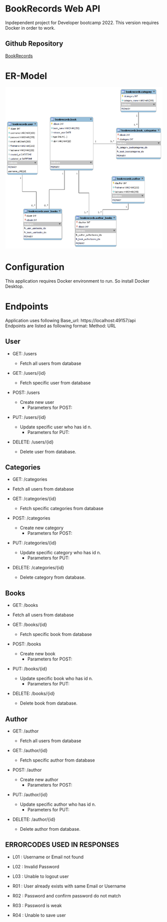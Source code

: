 # BookRecords Web API
Inpdependent project for Developer bootcamp 2022. This version requires Docker in order to work.
## Github Repository
<a href="https://github.com/Lepito88/BookRecordsDocker" >BookRecords </a>
# ER-Model

<img src="./ER-model.png" alt="er-model"/>

# Configuration
This application requires Docker environment to run. So install Docker Desktop.
# Endpoints
Application uses following Base_url: https://localhost:49157/api <br>
Endpoints are listed as following format: Method: URL
 ## User
 - GET: /users
   - Fetch all users from database
 - GET: /users/{id}
   - Fetch specific user from database
 - POST: /users
   - Create new user
     - Parameters for POST:

 - PUT: /users/{id}
   - Update specific user who has id n.
     - Parameters for PUT:
 - DELETE: /users/{id}
   - Delete user from database.
 ## Categories
  - GET: /categories
   - Fetch all users from database
 - GET: /categories/{id}
   - Fetch specific categories from database
 - POST: /categories
   - Create new category
     - Parameters for POST:

 - PUT: /categories/{id}
   - Update specific category who has id n.
     - Parameters for PUT:
 - DELETE: /categories/{id}
   - Delete category from database.
 ## Books
  - GET: /books
   - Fetch all users from database
 - GET: /books/{id}
   - Fetch specific book from database
 - POST: /books
   - Create new book
     - Parameters for POST:

 - PUT: /books/{id}
   - Update specific book who has id n.
     - Parameters for PUT:
 - DELETE: /books/{id}
   - Delete book from database.

 ## Author
 - GET: /author
   - Fetch all users from database
 - GET: /author/{id}
   - Fetch specific author from database
 - POST: /author
   - Create new author
     - Parameters for POST:

 - PUT: /author/{id}
   - Update specific author who has id n.
     - Parameters for PUT:
 - DELETE: /author/{id}
   - Delete author from database.


  ## ERRORCODES USED IN RESPONSES
  - L01 : Username or Email not found
  - L02 : Invalid Password
  - L03 : Unable to logout user

  - R01 : User already exists with same Email or Username
  - R02 : Password and confirm password do not match
  - R03 : Password is weak
  - R04 : Unable to save user